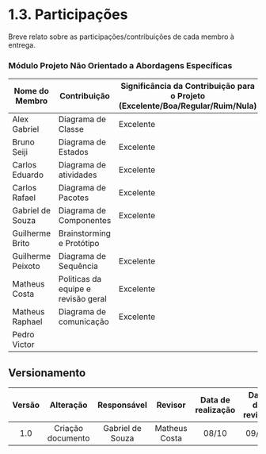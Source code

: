 # 1.3. Participações

Breve relato sobre as participações/contribuições de cada membro à entrega.

### Módulo Projeto Não Orientado a Abordagens Específicas

| Nome do Membro    | Contribuição                 | Significância da Contribuição para o Projeto (Excelente/Boa/Regular/Ruim/Nula) |
| ----------------- | ---------------------------- | ------------------------------------------------------------------------------ |
| Alex Gabriel      | Diagrama de Classe | Excelente                                                                     |
| Bruno Seiji       | Diagrama de Estados        | Excelente                                                                      |
| Carlos Eduardo    |  Diagrama de atividades  | Excelente                                                                      |
| Carlos Rafael     | Diagrama de Pacotes  | Excelente                                                                      |
| Gabriel de Souza  | Diagrama de Componentes | Excelente                                                                      |
| Guilherme Brito   | Brainstorming e Protótipo    |                                                                    |
| Guilherme Peixoto | Diagrama de Sequência    | Excelente                                                                      |
| Matheus Costa     | Politicas da equipe e revisão geral              | Excelente                                                                      |
| Matheus Raphael   | Diagrama de comunicação   | Excelente                                                                      |
| Pedro Victor      |   |                                                                   |
 


## Versionamento

| Versão |     Alteração     |  Responsável  | Revisor | Data de realização | Data de revisão |
| :----: | :---------------: | :-----------: | :-----: | :---: | :---: |
|  1.0   | Criação documento | Gabriel de Souza | Matheus Costa | 08/10| 09/10

